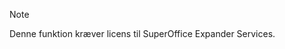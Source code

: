 <!-- markdownlint-disable-file MD041 -->
> [!NOTE]
> Denne funktion kræver licens til SuperOffice Expander Services.
